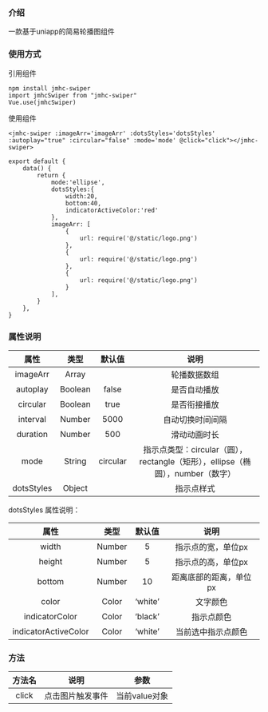 ### 介绍

一款基于uniapp的简易轮播图组件

### 使用方式

引用组件

```
npm install jmhc-swiper
import jmhcSwiper from "jmhc-swiper"
Vue.use(jmhcSwiper)
```

使用组件

```
<jmhc-swiper :imageArr='imageArr' :dotsStyles='dotsStyles' :autoplay="true" :circular="false" :mode='mode' @click="click"></jmhc-swiper>
```

```
export default {
    data() {
        return {
            mode:'ellipse',
			dotsStyles:{
				width:20,
				bottom:40,
				indicatorActiveColor:'red'
			},
			imageArr: [
				{
					url: require('@/static/logo.png')
				},
				{
					url: require('@/static/logo.png')
				},
				{
					url: require('@/static/logo.png')
				}
			],
        }
    },
}
```



### 属性说明

|    属性    |  类型   |  默认值  |                             说明                             |
| :--------: | :-----: | :------: | :----------------------------------------------------------: |
|  imageArr  |  Array  |          |                         轮播数据数组                         |
|  autoplay  | Boolean |  false   |                         是否自动播放                         |
|  circular  | Boolean |   true   |                         是否衔接播放                         |
|  interval  | Number  |   5000   |                       自动切换时间间隔                       |
|  duration  | Number  |   500    |                         滑动动画时长                         |
|    mode    | String  | circular | 指示点类型：circular（圆），rectangle（矩形），ellipse（椭圆），number（数字） |
| dotsStyles | Object  |          |                          指示点样式                          |

dotsStyles 属性说明：

|         属性         |  类型  | 默认值  |          说明          |
| :------------------: | :----: | :-----: | :--------------------: |
|        width         | Number |    5    |   指示点的宽，单位px   |
|        height        | Number |    5    |   指示点的高，单位px   |
|        bottom        | Number |   10    | 距离底部的距离，单位px |
|        color         | Color  | ‘white’ |        文字颜色        |
|    indicatorColor    | Color  | ‘black’ |       指示点颜色       |
| indicatorActiveColor | Color  | ‘white’ |   当前选中指示点颜色   |

### 方法

| 方法名 |       说明       |     参数      |
| :----: | :--------------: | :-----------: |
| click  | 点击图片触发事件 | 当前value对象 |

